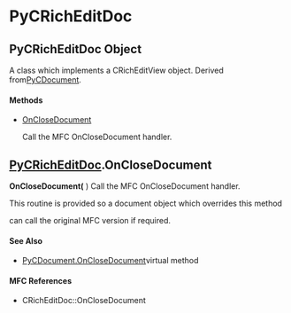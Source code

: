 # PyCRichEditDoc

## PyCRichEditDoc Object

A class which implements a CRichEditView object.  Derived from[PyCDocument](#pycdocument).

#### Methods


  - [OnCloseDocument](PyCRichEditDoc.md#pycricheditdoconclosedocument)

    Call the MFC OnCloseDocument handler.&nbsp;

## [PyCRichEditDoc](#pycricheditdoc).OnCloseDocument

 __OnCloseDocument(__ )
Call the MFC OnCloseDocument handler. 

This routine is provided so a document object which overrides this method 

can call the original MFC version if required.

#### See Also


  - [PyCDocument.OnCloseDocument](PyCDocument.md#pycdocumentonclosedocument_virtual)virtual method

#### MFC References


  - CRichEditDoc::OnCloseDocument